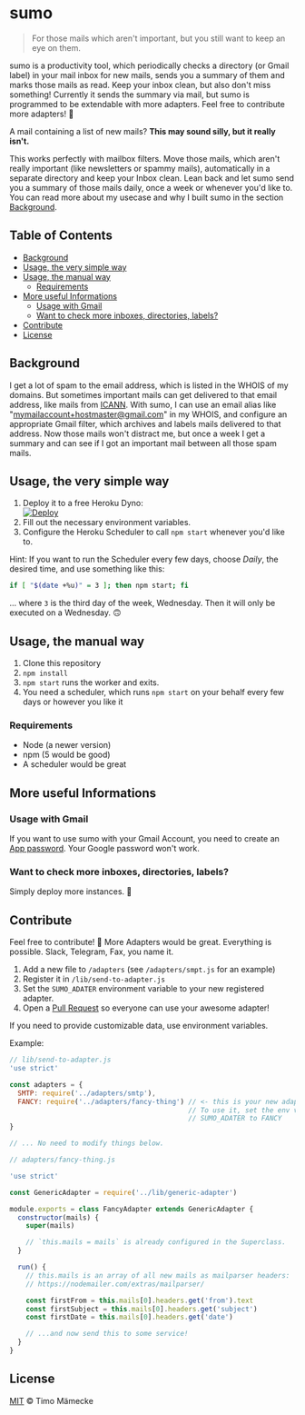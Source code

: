 # sumo

> For those mails which aren't important, but you still want to keep an eye on them.

sumo is a productivity tool, which periodically checks a directory (or Gmail label) in your mail inbox for new mails, sends you a summary of them and marks those mails as read. Keep your inbox clean, but also don't miss something! Currently it sends the summary via mail, but sumo is programmed to be extendable with more adapters. Feel free to contribute more adapters! 🎉

A mail containing a list of new mails? **This may sound silly, but it really isn't.**

This works perfectly with mailbox filters. Move those mails, which aren't really important (like newsletters or spammy mails), automatically in a separate directory and keep your Inbox clean. Lean back and let sumo send you a summary of those mails daily, once a week or whenever you'd like to. You can read more about my usecase and why I built sumo in the section [Background](#background).

## Table of Contents

<!-- TOC depthFrom:2 depthTo:6 withLinks:1 updateOnSave:0 orderedList:0 -->

- [Background](#background)
- [Usage, the very simple way](#usage-the-very-simple-way)
- [Usage, the manual way](#usage-the-manual-way)
	- [Requirements](#requirements)
- [More useful Informations](#more-useful-informations)
	- [Usage with Gmail](#usage-with-gmail)
	- [Want to check more inboxes, directories, labels?](#want-to-check-more-inboxes-directories-labels)
- [Contribute](#contribute)
- [License](#license)

<!-- /TOC -->

## Background

I get a lot of spam to the email address, which is listed in the WHOIS of my domains. But sometimes important mails can get delivered to that email address, like mails from [ICANN](https://www.icann.org/). With sumo, I can use an email alias like "mymailaccount+hostmaster@gmail.com" in my WHOIS, and configure an appropriate Gmail filter, which archives and labels mails delivered to that address. Now those mails won't distract me, but once a week I get a summary and can see if I got an important mail between all those spam mails.

## Usage, the very simple way

1. Deploy it to a free Heroku Dyno:  
[![Deploy](https://www.herokucdn.com/deploy/button.svg)](https://heroku.com/deploy)
2. Fill out the necessary environment variables.
3. Configure the Heroku Scheduler to call `npm start` whenever you'd like to.

Hint: If you want to run the Scheduler every few days, choose _Daily_, the desired time, and use something like this:

```bash
if [ "$(date +%u)" = 3 ]; then npm start; fi
```

… where `3` is the third day of the week, Wednesday. Then it will only be executed on a Wednesday. 🙃

## Usage, the manual way

1. Clone this repository
2. `npm install`
3. `npm start` runs the worker and exits.
4. You need a scheduler, which runs `npm start` on your behalf every few days or however you like it

### Requirements

- Node (a newer version)
- npm (5 would be good)
- A scheduler would be great

## More useful Informations

### Usage with Gmail

If you want to use sumo with your Gmail Account, you need to create an [App password](https://myaccount.google.com/apppasswords). Your Google password won't work.

### Want to check more inboxes, directories, labels?

Simply deploy more instances. 🙂

## Contribute

Feel free to contribute! 🚀 More Adapters would be great. Everything is possible. Slack, Telegram, Fax, you name it.

1. Add a new file to `/adapters` (see `/adapters/smpt.js` for an example)
2. Register it in `/lib/send-to-adapter.js`
3. Set the `SUMO_ADATER` environment variable to your new registered adapter.
4. Open a [Pull Request](https://github.com/timomeh/sumo/pulls) so everyone can use your awesome adapter!

If you need to provide customizable data, use environment variables.

Example:

```js
// lib/send-to-adapter.js
'use strict'

const adapters = {
  SMTP: require('../adapters/smtp'),
  FANCY: require('../adapters/fancy-thing') // <- this is your new adapter!
                                            // To use it, set the env variable
                                            // SUMO_ADATER to FANCY
}

// ... No need to modify things below.
```

```js
// adapters/fancy-thing.js

'use strict'

const GenericAdapter = require('../lib/generic-adapter')

module.exports = class FancyAdapter extends GenericAdapter {
  constructor(mails) {
    super(mails)

    // `this.mails = mails` is already configured in the Superclass.
  }

  run() {
    // this.mails is an array of all new mails as mailparser headers:
    // https://nodemailer.com/extras/mailparser/

    const firstFrom = this.mails[0].headers.get('from').text
    const firstSubject = this.mails[0].headers.get('subject')
    const firstDate = this.mails[0].headers.get('date')

    // ...and now send this to some service!
  }
}
```

## License

[MIT](LICENSE) © Timo Mämecke
